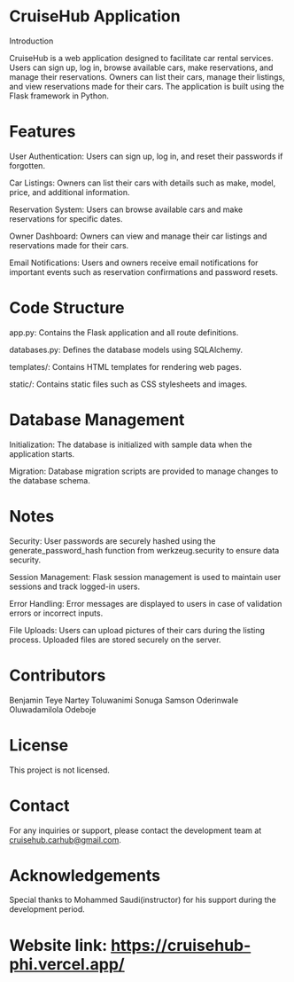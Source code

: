 # CruiseHub Application
Introduction

CruiseHub is a web application designed to facilitate car rental services. Users can sign up, log in, browse available cars, make reservations, and manage their reservations. Owners can list their cars, manage their listings, and view reservations made for their cars. The application is built using the Flask framework in Python.

# Features

User Authentication: Users can sign up, log in, and reset their passwords if forgotten.

Car Listings: Owners can list their cars with details such as make, model, price, and additional information.

Reservation System: Users can browse available cars and make reservations for specific dates.

Owner Dashboard: Owners can view and manage their car listings and reservations made for their cars.

Email Notifications: Users and owners receive email notifications for important events such as reservation confirmations and password resets.

# Code Structure
app.py: Contains the Flask application and all route definitions.

databases.py: Defines the database models using SQLAlchemy.

templates/: Contains HTML templates for rendering web pages.

static/: Contains static files such as CSS stylesheets and images.

# Database Management
Initialization: The database is initialized with sample data when the application starts.

Migration: Database migration scripts are provided to manage changes to the database schema.

# Notes
Security: User passwords are securely hashed using the generate_password_hash function from werkzeug.security to ensure data security.

Session Management: Flask session management is used to maintain user sessions and track logged-in users.

Error Handling: Error messages are displayed to users in case of validation errors or incorrect inputs.

File Uploads: Users can upload pictures of their cars during the listing process. Uploaded files are stored securely on the server.

# Contributors
Benjamin Teye Nartey
Toluwanimi Sonuga
Samson Oderinwale
Oluwadamilola Odeboje

# License
This project is not licensed.

# Contact
For any inquiries or support, please contact the development team at cruisehub.carhub@gmail.com.

# Acknowledgements
Special thanks to Mohammed Saudi(instructor) for his support during the development period.

# Website link: https://cruisehub-phi.vercel.app/
